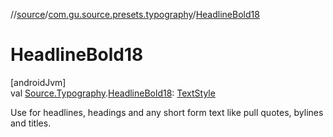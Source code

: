 //[source](../../index.md)/[com.gu.source.presets.typography](index.md)/[HeadlineBold18](-headline-bold18.md)

# HeadlineBold18

[androidJvm]\
val [Source.Typography](../com.gu.source/-source/-typography/index.md).[HeadlineBold18](-headline-bold18.md): [TextStyle](https://developer.android.com/reference/kotlin/androidx/compose/ui/text/TextStyle.html)

Use for headlines, headings and any short form text like pull quotes, bylines and titles.
